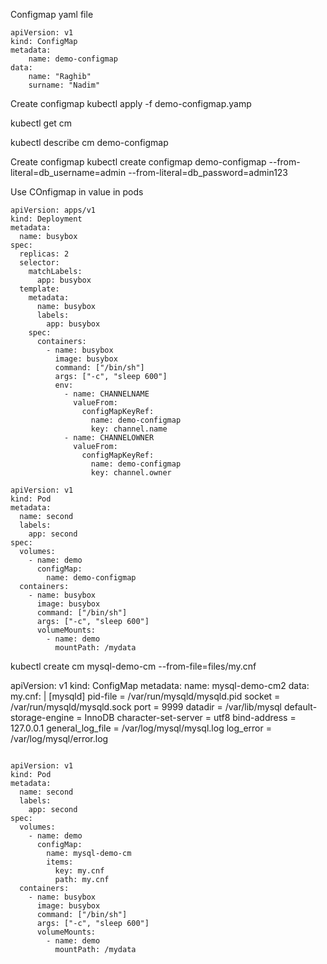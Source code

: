 Configmap yaml file
```
apiVersion: v1
kind: ConfigMap
metadata:
    name: demo-configmap
data:
    name: "Raghib"
    surname: "Nadim"
```
Create configmap
kubectl apply -f demo-configmap.yamp

kubectl get cm

kubectl describe cm demo-configmap

Create configmap
kubectl create configmap demo-configmap --from-literal=db_username=admin --from-literal=db_password=admin123

Use COnfigmap in value in pods
```
apiVersion: apps/v1
kind: Deployment
metadata:
  name: busybox
spec:
  replicas: 2
  selector:
    matchLabels:
      app: busybox
  template:
    metadata:
      name: busybox
      labels:
        app: busybox
    spec:
      containers:
        - name: busybox
          image: busybox
          command: ["/bin/sh"]
          args: ["-c", "sleep 600"]
          env:
            - name: CHANNELNAME
              valueFrom:
                configMapKeyRef:
                  name: demo-configmap
                  key: channel.name
            - name: CHANNELOWNER
              valueFrom:
                configMapKeyRef:
                  name: demo-configmap
                  key: channel.owner
```

```
apiVersion: v1
kind: Pod
metadata:
  name: second
  labels:
    app: second
spec:
  volumes:
    - name: demo
      configMap:
        name: demo-configmap
  containers:
    - name: busybox
      image: busybox
      command: ["/bin/sh"]
      args: ["-c", "sleep 600"]
      volumeMounts:
        - name: demo
          mountPath: /mydata
```

kubectl create cm mysql-demo-cm --from-file=files/my.cnf

apiVersion: v1
kind: ConfigMap
metadata:
    name: mysql-demo-cm2
data:
  my.cnf: |
    [mysqld]
    pid-file        = /var/run/mysqld/mysqld.pid
    socket          = /var/run/mysqld/mysqld.sock
    port            = 9999
    datadir         = /var/lib/mysql
    default-storage-engine  = InnoDB
    character-set-server    = utf8
    bind-address            = 127.0.0.1
    general_log_file        = /var/log/mysql/mysql.log
    log_error               = /var/log/mysql/error.log
```

apiVersion: v1
kind: Pod
metadata:
  name: second
  labels:
    app: second
spec:
  volumes:
    - name: demo
      configMap:
        name: mysql-demo-cm
        items:
          key: my.cnf
          path: my.cnf
  containers:
    - name: busybox
      image: busybox
      command: ["/bin/sh"]
      args: ["-c", "sleep 600"]
      volumeMounts:
        - name: demo
          mountPath: /mydata
```